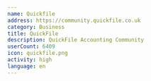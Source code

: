```yaml
---
name: Quickfile
address: https://community.quickfile.co.uk
category: Business
title: QuickFile
description: QuickFile Accounting Community
userCount: 6409
icon: quickfile.png
activity: high
language: en
---
```

